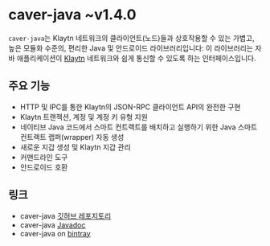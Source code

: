 # caver-java ~v1.4.0

`caver-java`는 Klaytn 네트워크의 클라이언트\(노드\)들과 상호작용할 수 있는 가볍고, 높은 모듈화 수준의, 편리한 Java 및 안드로이드 라이브러리입니다: 이 라이브러리는 자바 애플리케이션이 [Klaytn](https://www.klaytn.com) 네트워크와 쉽게 통신할 수 있도록 하는 인터페이스입니다.

## 주요 기능 <a id="features"></a>

* HTTP 및 IPC를 통한 Klaytn의 JSON-RPC 클라이언트 API의 완전한 구현
* Klaytn 트랜잭션, 계정 및 계정 키 유형 지원
* 네이티브 Java 코드에서 스마트 컨트랙트를 배치하고 실행하기 위한 Java 스마트 컨트랙트 랩퍼(wrapper) 자동 생성
* 새로운 지갑 생성 및 Klaytn 지갑 관리
* 커맨드라인 도구
* 안드로이드 호환

## 링크 <a id="links"></a>

* caver-java [깃허브 레포지토리](https://github.com/klaytn/caver-java)
* caver-java [Javadoc](https://javadoc.io/doc/com.klaytn.caver/core)
* caver-java on [bintray](https://bintray.com/klaytn/maven/caver-java)

